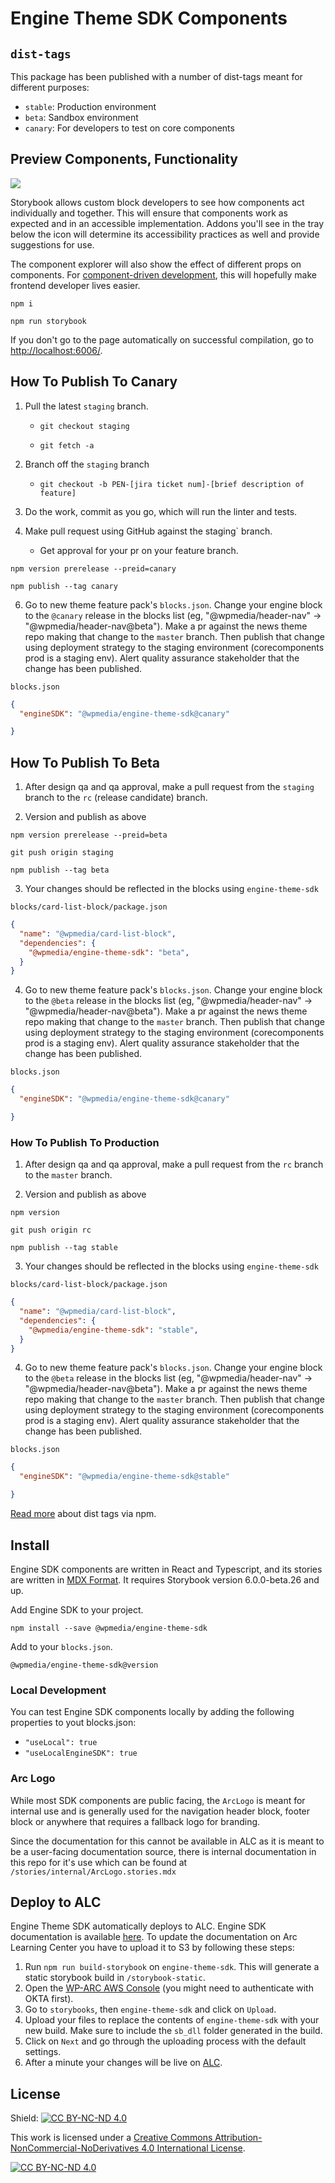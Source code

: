# Engine Theme SDK Components


## `dist-tags`

This package has been published with a number of dist-tags meant for different purposes:

- `stable`: Production environment
- `beta`: Sandbox environment
- `canary`: For developers to test on core components 

## Preview Components, Functionality
<a href="https://github.com/storybooks/storybook" target="_blank" ><img src="https://raw.githubusercontent.com/storybooks/brand/master/badge/badge-storybook.svg"></a>

Storybook allows custom block developers to see how components act individually and together. This will ensure that components work as expected and in an accessible implementation. Addons you'll see in the tray below the icon will determine its accessibility practices as well and provide suggestions for use.

The component explorer will also show the effect of different props on components. For [component-driven development](https://blog.hichroma.com/component-driven-development-ce1109d56c8e), this will hopefully make frontend developer lives easier.

`npm i`

`npm run storybook`

If you don't go to the page automatically on successful compilation, go to [http://localhost:6006/](http://localhost:6006/). 

## How To Publish To Canary

1. Pull the latest `staging` branch.

    - `git checkout staging`

    - `git fetch -a`

2. Branch off the `staging` branch

    - `git checkout -b PEN-[jira ticket num]-[brief description of feature]`

3. Do the work, commit as you go, which will run the linter and tests.

4. Make pull request using GitHub against the   staging` branch. 

    - Get approval for your pr on your feature branch.

`npm version prerelease --preid=canary`

 `npm publish --tag canary`

6. Go to new theme feature pack's `blocks.json`. Change your engine block to the `@canary` release in the blocks list (eg, "@wpmedia/header-nav" -> "@wpmedia/header-nav@beta"). Make a pr against the news theme repo making that change to the `master` branch. Then publish that change using deployment strategy to the staging environment (corecomponents prod is a staging env). Alert quality assurance stakeholder that the change has been published.

`blocks.json`

```json
{
  "engineSDK": "@wpmedia/engine-theme-sdk@canary"

}
```
## How To Publish To Beta 

1. After design qa and qa approval, make a pull request from the `staging` branch to the `rc` (release candidate) branch.

2. Version and publish as above 

`npm version prerelease --preid=beta`

`git push origin staging` 

`npm publish --tag beta`

3. Your changes should be reflected in the blocks using `engine-theme-sdk`

`blocks/card-list-block/package.json`

```json
{
  "name": "@wpmedia/card-list-block",
  "dependencies": {
    "@wpmedia/engine-theme-sdk": "beta",
  }
}
```

4. Go to new theme feature pack's `blocks.json`. Change your engine block to the `@beta` release in the blocks list (eg, "@wpmedia/header-nav" -> "@wpmedia/header-nav@beta"). Make a pr against the news theme repo making that change to the `master` branch. Then publish that change using deployment strategy to the staging environment (corecomponents prod is a staging env). Alert quality assurance stakeholder that the change has been published.

`blocks.json`

```json
{
  "engineSDK": "@wpmedia/engine-theme-sdk@canary"

}
```

### How To Publish To Production

1. After design qa and qa approval, make a pull request from the `rc` branch to the `master` branch.

2. Version and publish as above 

`npm version`

`git push origin rc` 

`npm publish --tag stable`

3. Your changes should be reflected in the blocks using `engine-theme-sdk`

`blocks/card-list-block/package.json`

```json
{
  "name": "@wpmedia/card-list-block",
  "dependencies": {
    "@wpmedia/engine-theme-sdk": "stable",
  }
}
```

4. Go to new theme feature pack's `blocks.json`. Change your engine block to the `@beta` release in the blocks list (eg, "@wpmedia/header-nav" -> "@wpmedia/header-nav@beta"). Make a pr against the news theme repo making that change to the `master` branch. Then publish that change using deployment strategy to the staging environment (corecomponents prod is a staging env). Alert quality assurance stakeholder that the change has been published.

`blocks.json`

```json
{
  "engineSDK": "@wpmedia/engine-theme-sdk@stable"

}
```

[Read more](https://docs.npmjs.com/adding-dist-tags-to-packages) about dist tags via npm.

## Install

Engine SDK components are written in React and Typescript, and its stories are written in [MDX Format](https://storybook.js.org/docs/formats/mdx-syntax/). It requires Storybook version 6.0.0-beta.26 and up.

Add Engine SDK to your project.

`npm install --save @wpmedia/engine-theme-sdk`

Add to your `blocks.json`.

`@wpmedia/engine-theme-sdk@version`

### Local Development

You can test Engine SDK components locally by adding the following properties to yout blocks.json:
-  `"useLocal": true`
-  `"useLocalEngineSDK": true`

### Arc Logo

While most SDK components are public facing, the `ArcLogo` is meant for internal use and is generally used for the navigation header block, footer block or anywhere that requires a fallback logo for branding.

Since the documentation for this cannot be available in ALC as it is meant to be a user-facing documentation source, there is internal documentation in this repo for it's use which can be found at `/stories/internal/ArcLogo.stories.mdx`

## Deploy to ALC

Engine Theme SDK automatically deploys to ALC.
Engine SDK documentation is available [here](https://staging.arcpublishing.com/alc/docs/storybooks/engine-theme-sdk/?path=/story/intro--page). To update the documentation on Arc Learning Center you have to upload it to S3 by following these steps:
1. Run `npm run build-storybook` on `engine-theme-sdk`. This will generate a static storybook build in `/storybook-static`.
2. Open the [WP-ARC AWS Console](https://console.aws.amazon.com/s3/buckets/arc-learning-center-static/docs/?region=us-east-1&tab=overview#) (you might need to authenticate with OKTA first).
3. Go to `storybooks`, then `engine-theme-sdk` and click on `Upload`.
4. Upload your files to replace the contents of `engine-theme-sdk` with your new build. Make sure to include the `sb_dll` folder generated in the build.
5. Click on `Next` and go through the uploading process with the default settings.
6. After a minute your changes will be live on [ALC](https://staging.arcpublishing.com/alc/docs/storybooks/engine-theme-sdk/?path=/story/intro--page).

## License

Shield: [![CC BY-NC-ND 4.0][cc-by-shield]][cc-by-nc-nd]

This work is licensed under a
[Creative Commons Attribution-NonCommercial-NoDerivatives 4.0 International License][cc-by-nc-nd].

[![CC BY-NC-ND 4.0][cc-by-image]][cc-by-nc-nd]

[cc-by-nc-nd]: https://creativecommons.org/licenses/by-nc-nd/4.0/
[cc-by-image]: https://licensebuttons.net/l/by-nc-nd/3.0/88x31.png
[cc-by-shield]: https://img.shields.io/badge/License-CC%20BY--NC--ND%204.0-lightgrey.svg
